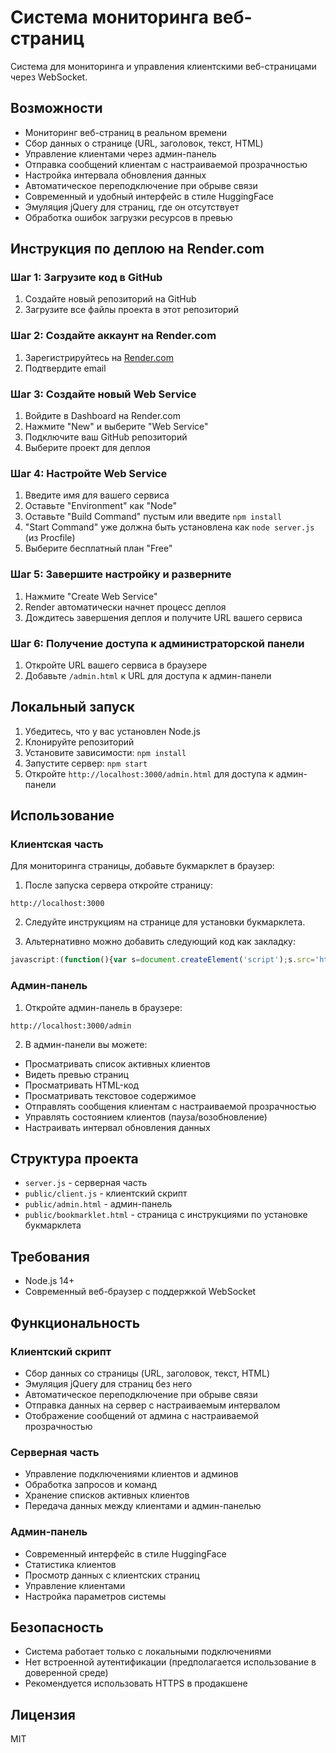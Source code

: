 # Система мониторинга веб-страниц

Система для мониторинга и управления клиентскими веб-страницами через WebSocket.

## Возможности

- Мониторинг веб-страниц в реальном времени
- Сбор данных о странице (URL, заголовок, текст, HTML)
- Управление клиентами через админ-панель
- Отправка сообщений клиентам с настраиваемой прозрачностью
- Настройка интервала обновления данных
- Автоматическое переподключение при обрыве связи
- Современный и удобный интерфейс в стиле HuggingFace
- Эмуляция jQuery для страниц, где он отсутствует
- Обработка ошибок загрузки ресурсов в превью

## Инструкция по деплою на Render.com

### Шаг 1: Загрузите код в GitHub

1. Создайте новый репозиторий на GitHub
2. Загрузите все файлы проекта в этот репозиторий

### Шаг 2: Создайте аккаунт на Render.com

1. Зарегистрируйтесь на [Render.com](https://render.com/)
2. Подтвердите email

### Шаг 3: Создайте новый Web Service

1. Войдите в Dashboard на Render.com
2. Нажмите "New" и выберите "Web Service"
3. Подключите ваш GitHub репозиторий
4. Выберите проект для деплоя

### Шаг 4: Настройте Web Service

1. Введите имя для вашего сервиса
2. Оставьте "Environment" как "Node"
3. Оставьте "Build Command" пустым или введите `npm install`
4. "Start Command" уже должна быть установлена как `node server.js` (из Procfile)
5. Выберите бесплатный план "Free"

### Шаг 5: Завершите настройку и разверните

1. Нажмите "Create Web Service"
2. Render автоматически начнет процесс деплоя
3. Дождитесь завершения деплоя и получите URL вашего сервиса

### Шаг 6: Получение доступа к администраторской панели

1. Откройте URL вашего сервиса в браузере
2. Добавьте `/admin.html` к URL для доступа к админ-панели

## Локальный запуск

1. Убедитесь, что у вас установлен Node.js
2. Клонируйте репозиторий
3. Установите зависимости: `npm install`
4. Запустите сервер: `npm start`
5. Откройте `http://localhost:3000/admin.html` для доступа к админ-панели

## Использование

### Клиентская часть

Для мониторинга страницы, добавьте букмарклет в браузер:

1. После запуска сервера откройте страницу:
```
http://localhost:3000
```

2. Следуйте инструкциям на странице для установки букмарклета.

3. Альтернативно можно добавить следующий код как закладку:
```javascript
javascript:(function(){var s=document.createElement('script');s.src='http://localhost:3000/client.js';document.body.appendChild(s);})()
```

### Админ-панель

1. Откройте админ-панель в браузере:
```
http://localhost:3000/admin
```

2. В админ-панели вы можете:
- Просматривать список активных клиентов
- Видеть превью страниц
- Просматривать HTML-код
- Просматривать текстовое содержимое 
- Отправлять сообщения клиентам с настраиваемой прозрачностью
- Управлять состоянием клиентов (пауза/возобновление)
- Настраивать интервал обновления данных

## Структура проекта

- `server.js` - серверная часть
- `public/client.js` - клиентский скрипт
- `public/admin.html` - админ-панель
- `public/bookmarklet.html` - страница с инструкциями по установке букмарклета

## Требования

- Node.js 14+
- Современный веб-браузер с поддержкой WebSocket

## Функциональность

### Клиентский скрипт
- Сбор данных со страницы (URL, заголовок, текст, HTML)
- Эмуляция jQuery для страниц без него
- Автоматическое переподключение при обрыве связи
- Отправка данных на сервер с настраиваемым интервалом
- Отображение сообщений от админа с настраиваемой прозрачностью

### Серверная часть
- Управление подключениями клиентов и админов
- Обработка запросов и команд
- Хранение списков активных клиентов
- Передача данных между клиентами и админ-панелью

### Админ-панель
- Современный интерфейс в стиле HuggingFace
- Статистика клиентов
- Просмотр данных с клиентских страниц
- Управление клиентами
- Настройка параметров системы

## Безопасность

- Система работает только с локальными подключениями
- Нет встроенной аутентификации (предполагается использование в доверенной среде)
- Рекомендуется использовать HTTPS в продакшене

## Лицензия

MIT 